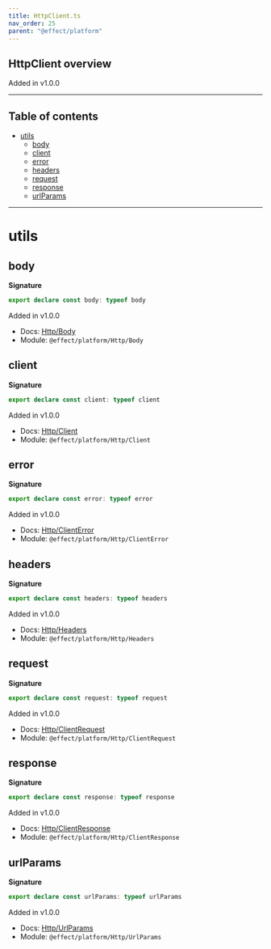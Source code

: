 ```yaml
---
title: HttpClient.ts
nav_order: 25
parent: "@effect/platform"
---
```


## HttpClient overview

Added in v1.0.0

---

<h2 class="text-delta">Table of contents</h2>

- [utils](#utils)
  - [body](#body)
  - [client](#client)
  - [error](#error)
  - [headers](#headers)
  - [request](#request)
  - [response](#response)
  - [urlParams](#urlparams)

---

# utils

## body

**Signature**

```ts
export declare const body: typeof body
```

Added in v1.0.0

- Docs: [Http/Body](https://effect-ts.github.io/platform/platform/Http/Body.ts.html)
- Module: `@effect/platform/Http/Body`

## client

**Signature**

```ts
export declare const client: typeof client
```

Added in v1.0.0

- Docs: [Http/Client](https://effect-ts.github.io/platform/platform/Http/Client.ts.html)
- Module: `@effect/platform/Http/Client`

## error

**Signature**

```ts
export declare const error: typeof error
```

Added in v1.0.0

- Docs: [Http/ClientError](https://effect-ts.github.io/platform/platform/Http/ClientError.ts.html)
- Module: `@effect/platform/Http/ClientError`

## headers

**Signature**

```ts
export declare const headers: typeof headers
```

Added in v1.0.0

- Docs: [Http/Headers](https://effect-ts.github.io/platform/platform/Http/Headers.ts.html)
- Module: `@effect/platform/Http/Headers`

## request

**Signature**

```ts
export declare const request: typeof request
```

Added in v1.0.0

- Docs: [Http/ClientRequest](https://effect-ts.github.io/platform/platform/Http/ClientRequest.ts.html)
- Module: `@effect/platform/Http/ClientRequest`

## response

**Signature**

```ts
export declare const response: typeof response
```

Added in v1.0.0

- Docs: [Http/ClientResponse](https://effect-ts.github.io/platform/platform/Http/ClientResponse.ts.html)
- Module: `@effect/platform/Http/ClientResponse`

## urlParams

**Signature**

```ts
export declare const urlParams: typeof urlParams
```

Added in v1.0.0

- Docs: [Http/UrlParams](https://effect-ts.github.io/platform/platform/Http/UrlParams.ts.html)
- Module: `@effect/platform/Http/UrlParams`
